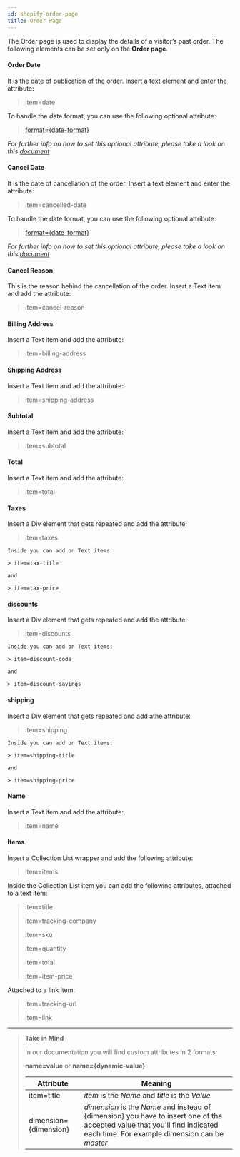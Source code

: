 ```yaml
---
id: shopify-order-page
title: Order Page
---
```


The Order page is used to display the details of a visitor’s past order. The following elements can be set only on the **Order page**.

#### Order Date

It is the date of publication of the order. Insert a text element and enter the attribute:

> item=date

To handle the date format, you can use the following optional attribute:

> [format={date-format}](shopify-optional-filters#date-format)

*For further info on how to set this optional attribute, please take a look on this [document](shopify-optional-filters)*

#### Cancel Date
It is the date of cancellation of the order. Insert a text element and enter the attribute:

> item=cancelled-date

To handle the date format, you can use the following optional attribute:

> [format={date-format}](shopify-optional-filters#date-format)

*For further info on how to set this optional attribute, please take a look on this [document](shopify-optional-filters)*

#### Cancel Reason
This is the reason behind the cancellation of the order. Insert a Text item and add the attribute:

> item=cancel-reason

#### Billing Address
Insert a Text item and add the attribute:

> item=billing-address

#### Shipping Address
Insert a Text item and add the attribute:

> item=shipping-address

#### Subtotal
Insert a Text item and add the attribute:

> item=subtotal

#### Total
Insert a Text item and add the attribute:

> item=total

#### Taxes
Insert a Div element that gets repeated and add the attribute:

> item=taxes

    Inside you can add on Text items:
    
    > item=tax-title

    and

    > item=tax-price


#### discounts
Insert a Div element that gets repeated and add the attribute:

> item=discounts

    Inside you can add on Text items:
    
    > item=discount-code

    and

    > item=discount-savings


#### shipping
Insert a Div element that gets repeated and add athe attribute:

> item=shipping

    Inside you can add on Text items:
    
    > item=shipping-title

    and

    > item=shipping-price


#### Name
Insert a Text item and add the attribute:

> item=name


#### Items
Insert a Collection List wrapper and add the following attribute:

> item=items

Inside the Collection List item you can add the following attributes, attached to a text item:

> item=title
>
> item=tracking-company
>
> item=sku
>
> item=quantity
>
> item=total
>
> item=item-price


Attached to a link item:

> item=tracking-url
>
> item=link



---------
> **Take in Mind**
>
> In our documentation you will find custom attributes in 2 formats:
>
> **name=value** or **name={dynamic-value}**
>
>
> **Attribute**             | **Meaning** | 
> -------------             | --------------- |
> | item=title              | *item* is the *Name* and *title* is the *Value* |
> | dimension={dimension}   | *dimension* is the *Name* and instead of {dimension} you have to insert one of the accepted value that you'll find indicated each time. For example dimension can be *master*|